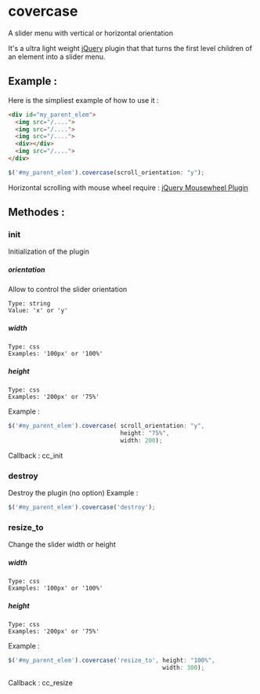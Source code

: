 # covercase
A slider menu with vertical or horizontal orientation

It's a ultra light weight [jQuery](http://jquery.com/) plugin that that turns the first level children of an element into a slider menu.

## Example :
Here is the simpliest example of how to use it :
```html
<div id="my_parent_elem">
  <img src="/....">
  <img src="/....">
  <img src="/....">
  <div></div>
  <img src="/....">
</div>
```

```js
$('#my_parent_elem').covercase(scroll_orientation: "y");
```


Horizontal scrolling with mouse wheel require : [jQuery Mousewheel Plugin](https://github.com/jquery/jquery-mousewheel) 

## Methodes :

### init
Initialization of the plugin

##### orientation
Allow to control the slider orientation

    Type: string
    Value: 'x' or 'y'

##### width

    Type: css
    Examples: '100px' or '100%'
    
##### height

    Type: css
    Examples: '200px' or '75%'

Example :

```js
$('#my_parent_elem').covercase( scroll_orientation: "y",
                                height: "75%",
                                width: 200);
```
Callback :
cc_init

### destroy
Destroy the plugin (no option)
Example :
```js
$('#my_parent_elem').covercase('destroy');
```
### resize_to
Change the slider width or height

##### width

    Type: css
    Examples: '100px' or '100%'
    
##### height

    Type: css
    Examples: '200px' or '75%'
Example :
```js
$('#my_parent_elem').covercase('resize_to', height: "100%",
                                            width: 300);
```
Callback :
cc_resize
